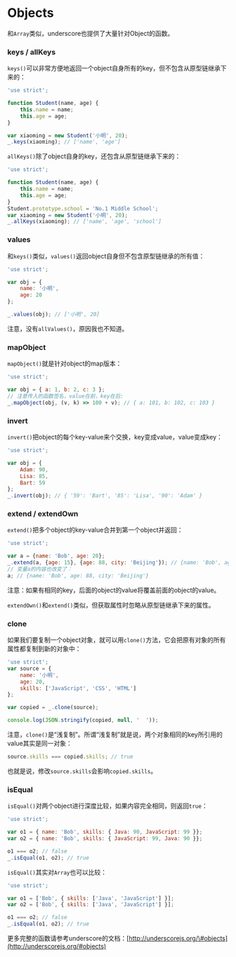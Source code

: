 # Objects

和`Array`类似，underscore也提供了大量针对Object的函数。

### keys / allKeys

`keys()`可以非常方便地返回一个object自身所有的key，但不包含从原型链继承下来的：

```js
'use strict';

function Student(name, age) {
    this.name = name;
    this.age = age;
}

var xiaoming = new Student('小明', 20);
_.keys(xiaoming); // ['name', 'age']
```

`allKeys()`除了object自身的key，还包含从原型链继承下来的：

```js
'use strict';

function Student(name, age) {
    this.name = name;
    this.age = age;
}
Student.prototype.school = 'No.1 Middle School';
var xiaoming = new Student('小明', 20);
_.allKeys(xiaoming); // ['name', 'age', 'school']
```

### values

和`keys()`类似，`values()`返回object自身但不包含原型链继承的所有值：

```js
'use strict';

var obj = {
    name: '小明',
    age: 20
};

_.values(obj); // ['小明', 20]
```

注意，没有`allValues()`，原因我也不知道。

### mapObject

`mapObject()`就是针对object的map版本：

```js
'use strict';

var obj = { a: 1, b: 2, c: 3 };
// 注意传入的函数签名，value在前，key在后:
_.mapObject(obj, (v, k) => 100 + v); // { a: 101, b: 102, c: 103 }
```

### invert

`invert()`把object的每个key-value来个交换，key变成value，value变成key：

```js
'use strict';

var obj = {
    Adam: 90,
    Lisa: 85,
    Bart: 59
};
_.invert(obj); // { '59': 'Bart', '85': 'Lisa', '90': 'Adam' }
```

### extend / extendOwn

`extend()`把多个object的key-value合并到第一个object并返回：

```js
'use strict';

var a = {name: 'Bob', age: 20};
_.extend(a, {age: 15}, {age: 88, city: 'Beijing'}); // {name: 'Bob', age: 88, city: 'Beijing'}
// 变量a的内容也改变了：
a; // {name: 'Bob', age: 88, city: 'Beijing'}
```

注意：如果有相同的key，后面的object的value将覆盖前面的object的value。

`extendOwn()`和`extend()`类似，但获取属性时忽略从原型链继承下来的属性。

### clone

如果我们要复制一个object对象，就可以用`clone()`方法，它会把原有对象的所有属性都复制到新的对象中：

```js
'use strict';
var source = {
    name: '小明',
    age: 20,
    skills: ['JavaScript', 'CSS', 'HTML']
};

var copied = _.clone(source);

console.log(JSON.stringify(copied, null, '  '));
```

注意，`clone()`是“浅复制”。所谓“浅复制”就是说，两个对象相同的key所引用的value其实是同一对象：

```js
source.skills === copied.skills; // true
```

也就是说，修改`source.skills`会影响`copied.skills`。

### isEqual

`isEqual()`对两个object进行深度比较，如果内容完全相同，则返回`true`：

```js
'use strict';

var o1 = { name: 'Bob', skills: { Java: 90, JavaScript: 99 }};
var o2 = { name: 'Bob', skills: { JavaScript: 99, Java: 90 }};

o1 === o2; // false
_.isEqual(o1, o2); // true
```

`isEqual()`其实对`Array`也可以比较：

```js
'use strict';

var o1 = ['Bob', { skills: ['Java', 'JavaScript'] }];
var o2 = ['Bob', { skills: ['Java', 'JavaScript'] }];

o1 === o2; // false
_.isEqual(o1, o2); // true
```

更多完整的函数请参考underscore的文档：[http://underscorejs.org/\#objects](http://underscorejs.org/#objects)